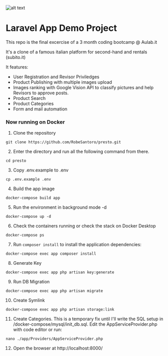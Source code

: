 ![alt text](https://repository-images.githubusercontent.com/279572925/e6be7d80-0fab-11eb-9971-1d858dc9a238)

# Laravel App Demo Project

This repo is the final excercise of a 3 month coding bootcamp @ Aulab.it

It's a clone of a famous italian platform for second-hand and rentals (subito.it)

It features:

* User Registration and Revisor Priviledges
* Product Publishing with multiple images upload
* Images ranking with Google Vision API to classify pictures and help Revisors to approve posts.
* Product Search
* Product Categories
* Form and mail automation

### Now running on Docker


1. Clone the repository
```
git clone https://github.com/RobeSantoro/presto.git
```
2. Enter the directory and run all the following command from there.
```
cd presto
```
3. Copy .env.example to .env
```
cp .env.example .env
```
4. Build the app image
```
docker-compose build app
```
5.  Run the environment in background mode -d
```
docker-compose up -d
```
6. Check the containers running or check the stack on Docker Desktop
```
docker-compose ps
```
7. Run `composer install` to install the application dependencies:
```
docker-compose exec app composer install
```
8. Generate Key
```
docker-compose exec app php artisan key:generate
```
9. Run DB Migration
```
docker-compose exec app php artisan migrate
```
10. Create Symlink
```
docker-compose exec app php artisan storage:link
```
11. Create Categories. This is a temporary fix until I'll write the SQL setup in /docker-compose/mysql/init_db.sql. Edit the AppServiceProvider.php with code editor or  run:
```
nano ./app/Providers/AppServiceProvider.php
```
12. Open the browser at http://localhost:8000/
